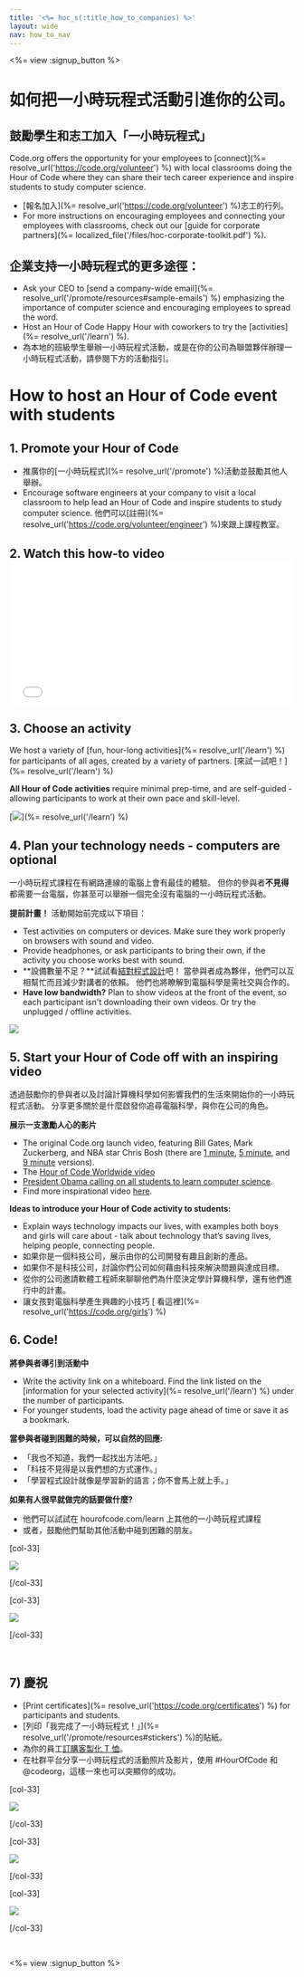 ```yaml
---
title: '<%= hoc_s(:title_how_to_companies) %>'
layout: wide
nav: how_to_nav
---
```

<%= view :signup_button %>

# 如何把一小時玩程式活動引進你的公司。

## 鼓勵學生和志工加入「一小時玩程式」

Code.org offers the opportunity for your employees to [connect](%= resolve_url('https://code.org/volunteer') %) with local classrooms doing the Hour of Code where they can share their tech career experience and inspire students to study computer science.

- [報名加入](%= resolve_url('https://code.org/volunteer') %)志工的行列。
- For more instructions on encouraging employees and connecting your employees with classrooms, check out our [guide for corporate partners](%= localized_file('/files/hoc-corporate-toolkit.pdf') %).

## 企業支持一小時玩程式的更多途徑：

- Ask your CEO to [send a company-wide email](%= resolve_url('/promote/resources#sample-emails') %) emphasizing the importance of computer science and encouraging employees to spread the word. 
- Host an Hour of Code Happy Hour with coworkers to try the [activities](%= resolve_url('/learn') %).
- 為本地的班級學生舉辦一小時玩程式活動，或是在你的公司為聯盟夥伴辦理一小時玩程式活動，請參閱下方的活動指引。

# How to host an Hour of Code event with students

## 1. Promote your Hour of Code

- 推廣你的[一小時玩程式](%= resolve_url('/promote') %)活動並鼓勵其他人舉辦。
- Encourage software engineers at your company to visit a local classroom to help lead an Hour of Code and inspire students to study computer science. 他們可以[註冊](%= resolve_url('https://code.org/volunteer/engineer') %)來跟上課程教室。

## 2. Watch this how-to video <iframe width="500" height="255" src="//www.youtube.com/embed/SrnvvWDm73k" frameborder="0" allowfullscreen mark="crwd-mark"></iframe> 

## 3. Choose an activity

We host a variety of [fun, hour-long activities](%= resolve_url('/learn') %) for participants of all ages, created by a variety of partners. [來試一試吧！](%= resolve_url('/learn') %)

**All Hour of Code activities** require minimal prep-time, and are self-guided - allowing participants to work at their own pace and skill-level.

[![](/images/fit-700/tutorials.png)](%= resolve_url('/learn') %)

## 4. Plan your technology needs - computers are optional

一小時玩程式課程在有網路連線的電腦上會有最佳的體驗。 但你的參與者**不見得**都需要一台電腦，你甚至可以舉辦一個完全沒有電腦的一小時玩程式活動。

**提前計畫！** 活動開始前完成以下項目：

- Test activities on computers or devices. Make sure they work properly on browsers with sound and video.
- Provide headphones, or ask participants to bring their own, if the activity you choose works best with sound.
- **設備數量不足？**試試看[結對程式設計](https://www.youtube.com/watch?v=vgkahOzFH2Q)吧！ 當參與者成為夥伴，他們可以互相幫忙而且減少對講者的依賴。 他們也將瞭解到電腦科學是需社交與合作的。
- **Have low bandwidth?** Plan to show videos at the front of the event, so each participant isn't downloading their own videos. Or try the unplugged / offline activities.

<img src="/images/fit-350/group_ipad.jpg" />

## 5. Start your Hour of Code off with an inspiring video

透過鼓勵你的參與者以及討論計算機科學如何影響我們的生活來開始你的一小時玩程式活動。 分享更多關於是什麼啟發你追尋電腦科學，與你在公司的角色。

**展示一支激勵人心的影片**

- The original Code.org launch video, featuring Bill Gates, Mark Zuckerberg, and NBA star Chris Bosh (there are [1 minute](https://www.youtube.com/watch?v=qYZF6oIZtfc), [5 minute](https://www.youtube.com/watch?v=nKIu9yen5nc), and [9 minute](https://www.youtube.com/watch?v=dU1xS07N-FA) versions).
- The [Hour of Code Worldwide video](https://www.youtube.com/watch?v=KsOIlDT145A)
- [President Obama calling on all students to learn computer science](https://www.youtube.com/watch?v=6XvmhE1J9PY).
- Find more inspirational video [here](https://www.youtube.com/playlist?list=PLzdnOPI1iJNfpD8i4Sx7U0y2MccnrNZuP).

**Ideas to introduce your Hour of Code activity to students:**

- Explain ways technology impacts our lives, with examples both boys and girls will care about - talk about technology that’s saving lives, helping people, connecting people. 
- 如果你是一個科技公司，展示由你的公司開發有趣且創新的產品。
- 如果你不是科技公司，討論你們公司如何藉由科技來解決問題與達成目標。
- 從你的公司邀請軟體工程師來聊聊他們為什麼決定學計算機科學，還有他們進行中的計畫。
- 讓女孩對電腦科學產生興趣的小技巧 [ 看這裡](%= resolve_url('https://code.org/girls') %)

## 6. Code!

**將參與者導引到活動中**

- Write the activity link on a whiteboard. Find the link listed on the [information for your selected activity](%= resolve_url('/learn') %) under the number of participants.
- For younger students, load the activity page ahead of time or save it as a bookmark.

**當參與者碰到困難的時候，可以自然的回應:**

- 「我也不知道，我們一起找出方法吧。」
- 「科技不見得是以我們想的方式運作。」
- 「學習程式設計就像是學習新的語言；你不會馬上就上手。」

**如果有人很早就做完的話要做什麼?**

- 他們可以試試在 hourofcode.com/learn 上其他的一小時玩程式課程
- 或者，鼓勵他們幫助其他活動中碰到困難的朋友。

[col-33]

![](/images/fit-250/highschoolgirls.jpeg)

[/col-33]

[col-33]

![](/images/fit-300/group_ar.jpg)

[/col-33]

<p style="clear:both">&nbsp;</p>

## 7) 慶祝

- [Print certificates](%= resolve_url('https://code.org/certificates') %) for participants and students.
- [列印「我完成了一小時玩程式！」](%= resolve_url('/promote/resources#stickers') %)的貼紙。
- 為你的員工[訂購客製化 T 恤](http://blog.code.org/post/132608499493/hour-of-code-shirts-and-more)。
- 在社群平台分享一小時玩程式的活動照片及影片，使用 #HourOfCode 和 @codeorg，這樣一來也可以突顯你的成功。

[col-33]

![](/images/fit-250/celebrate2.jpeg)

[/col-33]

[col-33]

![](/images/fit-260/highlight-certificates.jpg)

[/col-33]

[col-33]

![](/images/fit-300/boy-certificate.jpg)

[/col-33]

<p style="clear:both">&nbsp;</p>

<%= view :signup_button %>